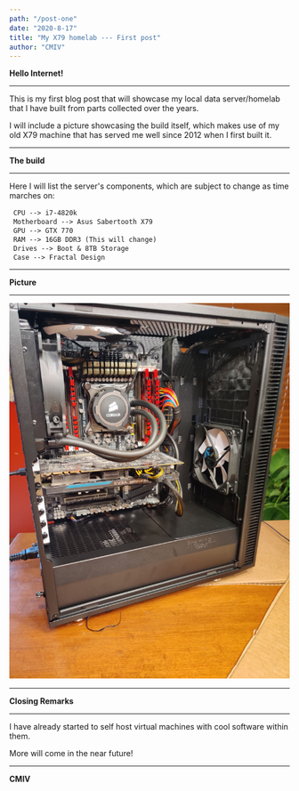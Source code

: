 ```yaml
---
path: "/post-one"
date: "2020-8-17"
title: "My X79 homelab --- First post"
author: "CMIV"
---
```


<b>Hello Internet!</b>

----

This is my first blog post that will showcase my local data server/homelab that I have built from parts
collected over the years.

I will include a picture showcasing the build itself, which makes use of my old X79 machine
that has served me well since 2012 when I first built it.

----

<b>The build</b>

----

Here I will list the server's components, which are subject to change as time marches on:
```
 CPU --> i7-4820k
 Motherboard --> Asus Sabertooth X79
 GPU --> GTX 770
 RAM --> 16GB DDR3 (This will change)
 Drives --> Boot & 8TB Storage
 Case --> Fractal Design
 ```

----

<b>Picture</b>

----

![Homelab server](../../images/IMG_20191225_165241-min.jpg)

----

<b>Closing Remarks</b>

----

I have already started to self host virtual machines with cool software within them.

More will come in the near future!

----

**CMIV**